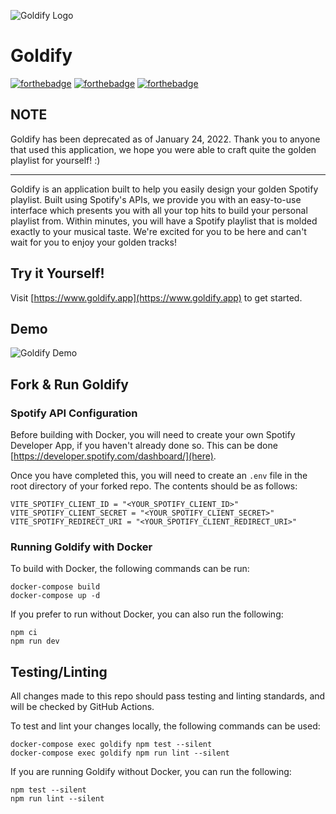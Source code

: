 ![Goldify Logo](public/goldify_logo.png)
# Goldify
[![forthebadge](https://forthebadge.com/images/badges/made-with-javascript.svg)](https://forthebadge.com) [![forthebadge](https://forthebadge.com/images/badges/built-with-love.svg)](https://forthebadge.com) [![forthebadge](https://forthebadge.com/images/badges/it-works-why.svg)](https://forthebadge.com)

## NOTE
Goldify has been deprecated as of January 24, 2022. Thank you to anyone that used this application, we hope you were able to craft quite the golden playlist for yourself! :)

---------------

Goldify is an application built to help you easily design your golden Spotify playlist. Built using Spotify's APIs, we provide you with an easy-to-use interface which presents you with all your top hits to build your personal playlist from. Within minutes, you will have a Spotify playlist that is molded exactly to your musical taste. We're excited for you to be here and can't wait for you to enjoy your golden tracks!

## Try it Yourself!

Visit [https://www.goldify.app](https://www.goldify.app) to get started.

## Demo
![Goldify Demo](public/goldify_demo.gif)

## Fork & Run Goldify

### Spotify API Configuration

Before building with Docker, you will need to create your own Spotify Developer App, if you haven't already done so. This can be done [https://developer.spotify.com/dashboard/](here).

Once you have completed this, you will need to create an `.env` file in the root directory of your forked repo. The contents should be as follows:

```
VITE_SPOTIFY_CLIENT_ID = "<YOUR_SPOTIFY_CLIENT_ID>"
VITE_SPOTIFY_CLIENT_SECRET = "<YOUR_SPOTIFY_CLIENT_SECRET>"
VITE_SPOTIFY_REDIRECT_URI = "<YOUR_SPOTIFY_CLIENT_REDIRECT_URI>"
```

### Running Goldify with Docker

To build with Docker, the following commands can be run:

```
docker-compose build
docker-compose up -d
```

If you prefer to run without Docker, you can also run the following:

```
npm ci
npm run dev
```

## Testing/Linting

All changes made to this repo should pass testing and linting standards, and will be checked by GitHub Actions.

To test and lint your changes locally, the following commands can be used:

```
docker-compose exec goldify npm test --silent
docker-compose exec goldify npm run lint --silent
```

If you are running Goldify without Docker, you can run the following:

```
npm test --silent
npm run lint --silent
```
